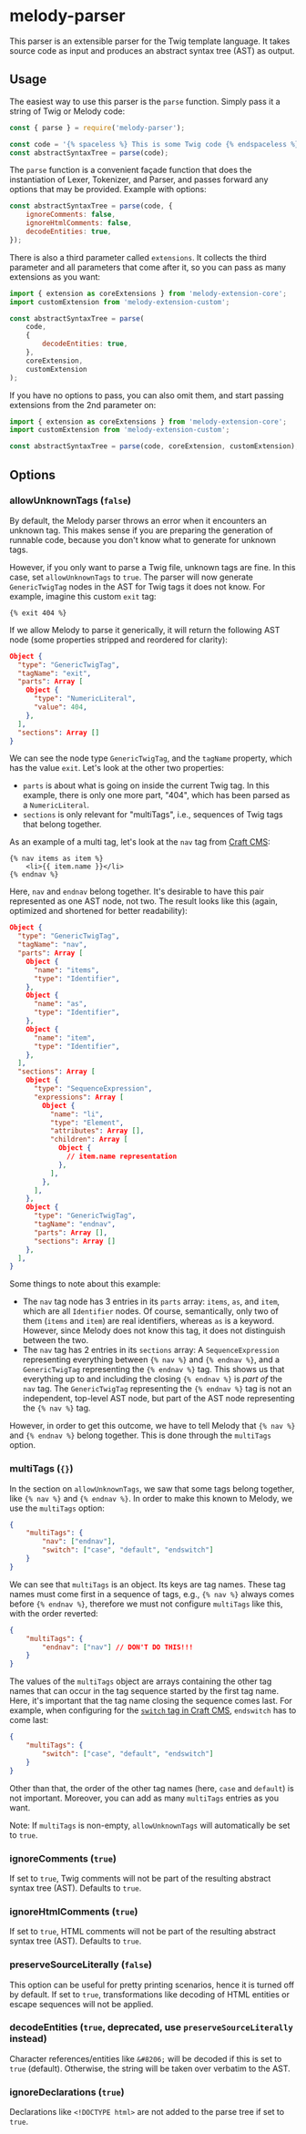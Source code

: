 # melody-parser

This parser is an extensible parser for the Twig template language. It takes source code as input and produces an abstract syntax tree (AST) as output.

## Usage

The easiest way to use this parser is the `parse` function. Simply pass it a string of Twig or Melody code:

```javascript
const { parse } = require('melody-parser');

const code = '{% spaceless %} This is some Twig code {% endspaceless %}';
const abstractSyntaxTree = parse(code);
```

The `parse` function is a convenient façade function that does the instantiation of Lexer, Tokenizer, and Parser, and passes forward any options that may be provided. Example with options:

```javascript
const abstractSyntaxTree = parse(code, {
    ignoreComments: false,
    ignoreHtmlComments: false,
    decodeEntities: true,
});
```

There is also a third parameter called `extensions`. It collects the third parameter and all parameters that come after it, so you can pass as many extensions as you want:

```javascript
import { extension as coreExtensions } from 'melody-extension-core';
import customExtension from 'melody-extension-custom';

const abstractSyntaxTree = parse(
    code,
    {
        decodeEntities: true,
    },
    coreExtension,
    customExtension
);
```

If you have no options to pass, you can also omit them, and start passing extensions from the 2nd parameter on:

```javascript
import { extension as coreExtensions } from 'melody-extension-core';
import customExtension from 'melody-extension-custom';

const abstractSyntaxTree = parse(code, coreExtension, customExtension);
```

## Options

### allowUnknownTags (`false`)

By default, the Melody parser throws an error when it encounters an unknown tag. This makes sense if you are preparing the generation of runnable code, because you don't know what to generate for unknown tags.

However, if you only want to parse a Twig file, unknown tags are fine. In this case, set `allowUnknownTags` to `true`. The parser will now generate `GenericTwigTag` nodes in the AST for Twig tags it does not know. For example, imagine this custom `exit` tag:

```
{% exit 404 %}
```

If we allow Melody to parse it generically, it will return the following AST node (some properties stripped and reordered for clarity):

```json
Object {
  "type": "GenericTwigTag",
  "tagName": "exit",
  "parts": Array [
    Object {
      "type": "NumericLiteral",
      "value": 404,
    },
  ],
  "sections": Array []
}
```

We can see the node type `GenericTwigTag`, and the `tagName` property, which has the value `exit`. Let's look at the other two properties:

-   `parts` is about what is going on inside the current Twig tag. In this example, there is only one more part, "404", which has been parsed as a `NumericLiteral`.
-   `sections` is only relevant for "multiTags", i.e., sequences of Twig tags that belong together.

As an example of a multi tag, let's look at the `nav` tag from [Craft CMS](https://docs.craftcms.com/v2/templating/nav.html):

```
{% nav items as item %}
    <li>{{ item.name }}</li>
{% endnav %}
```

Here, `nav` and `endnav` belong together. It's desirable to have this pair represented as one AST node, not two. The result looks like this (again, optimized and shortened for better readability):

```json
Object {
  "type": "GenericTwigTag",
  "tagName": "nav",
  "parts": Array [
    Object {
      "name": "items",
      "type": "Identifier",
    },
    Object {
      "name": "as",
      "type": "Identifier",
    },
    Object {
      "name": "item",
      "type": "Identifier",
    },
  ],
  "sections": Array [
    Object {
      "type": "SequenceExpression",
      "expressions": Array [
        Object {
          "name": "li",
          "type": "Element",
          "attributes": Array [],
          "children": Array [
            Object {
              // item.name representation
            },
          ],
        },
      ],
    },
    Object {
      "type": "GenericTwigTag",
      "tagName": "endnav",
      "parts": Array [],
      "sections": Array []
    },
  ],
}
```

Some things to note about this example:

-   The `nav` tag node has 3 entries in its `parts` array: `items`, `as`, and `item`, which are all `Identifier` nodes. Of course, semantically, only two of them (`items` and `item`) are real identifiers, whereas `as` is a keyword. However, since Melody does not know this tag, it does not distinguish between the two.
-   The `nav` tag has 2 entries in its `sections` array: A `SequenceExpression` representing everything between `{% nav %}` and `{% endnav %}`, and a `GenericTwigTag` representing the `{% endnav %}` tag. This shows us that everything up to and including the closing `{% endnav %}` is _part of_ the `nav` tag. The `GenericTwigTag` representing the `{% endnav %}` tag is not an independent, top-level AST node, but part of the AST node representing the `{% nav %}` tag.

However, in order to get this outcome, we have to tell Melody that `{% nav %}` and `{% endnav %}` belong together. This is done through the `multiTags` option.

### multiTags (`{}`)

In the section on `allowUnknownTags`, we saw that some tags belong together, like `{% nav %}` and `{% endnav %}`. In order to make this known to Melody, we use the `multiTags` option:

```json
{
    "multiTags": {
        "nav": ["endnav"],
        "switch": ["case", "default", "endswitch"]
    }
}
```

We can see that `multiTags` is an object. Its keys are tag names. These tag names must come first in a sequence of tags, e.g., `{% nav %}` always comes before `{% endnav %}`, therefore we must not configure `multiTags` like this, with the order reverted:

```json
{
    "multiTags": {
        "endnav": ["nav"] // DON'T DO THIS!!!
    }
}
```

The values of the `multiTags` object are arrays containing the other tag names that can occur in the tag sequence started by the first tag name. Here, it's important that the tag name closing the sequence comes last. For example, when configuring for the [`switch` tag in Craft CMS](https://docs.craftcms.com/v2/templating/switch.html), `endswitch` has to come last:

```json
{
    "multiTags": {
        "switch": ["case", "default", "endswitch"]
    }
}
```

Other than that, the order of the other tag names (here, `case` and `default`) is not important. Moreover, you can add as many `multiTags` entries as you want.

Note: If `multiTags` is non-empty, `allowUnknownTags` will automatically be set to `true`.

### ignoreComments (`true`)

If set to `true`, Twig comments will not be part of the resulting abstract syntax tree (AST). Defaults to `true`.

### ignoreHtmlComments (`true`)

If set to `true`, HTML comments will not be part of the resulting abstract syntax tree (AST). Defaults to `true`.

### preserveSourceLiterally (`false`)

This option can be useful for pretty printing scenarios, hence it is turned off by default. If set to `true`, transformations like decoding of HTML entities or escape sequences will not be applied.

### decodeEntities (`true`, deprecated, use `preserveSourceLiterally` instead)

Character references/entities like `&#8206;` will be decoded if this is set to `true` (default). Otherwise, the string will be taken over verbatim to the AST.

### ignoreDeclarations (`true`)

Declarations like `<!DOCTYPE html>` are not added to the parse tree if set to `true`.
